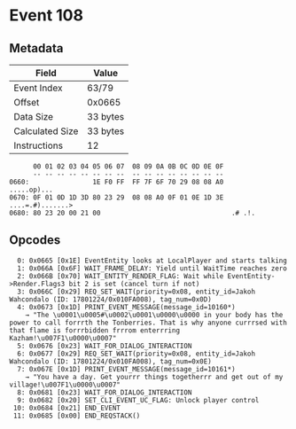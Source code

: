 # Event 108

## Metadata

| Field           | Value    |
|-----------------|----------|
| Event Index     | 63/79    |
| Offset          | 0x0665   |
| Data Size       | 33 bytes |
| Calculated Size | 33 bytes |
| Instructions    | 12       |

```
      00 01 02 03 04 05 06 07  08 09 0A 0B 0C 0D 0E 0F
      -- -- -- -- -- -- -- --  -- -- -- -- -- -- -- --
0660:                1E F0 FF  FF 7F 6F 70 29 08 08 A0       .....op)...
0670: 0F 01 0D 1D 3D 80 23 29  08 08 A0 0F 01 0E 1D 3E  ....=.#).......>
0680: 80 23 20 00 21 00                                 .# .!.          
```

## Opcodes

```
  0: 0x0665 [0x1E] EventEntity looks at LocalPlayer and starts talking
  1: 0x066A [0x6F] WAIT_FRAME_DELAY: Yield until WaitTime reaches zero
  2: 0x066B [0x70] WAIT_ENTITY_RENDER_FLAG: Wait while EventEntity->Render.Flags3 bit 2 is set (cancel turn if not)
  3: 0x066C [0x29] REQ_SET_WAIT(priority=0x08, entity_id=Jakoh Wahcondalo (ID: 17801224/0x010FA008), tag_num=0x0D)
  4: 0x0673 [0x1D] PRINT_EVENT_MESSAGE(message_id=10160*)
    → "The \u0001\u0005#\u0002\u0001\u0000\u0000 in your body has the power to call forrrth the Tonberries. That is why anyone currrsed with that flame is forrrbidden frrrom enterrring Kazham!\u007F1\u0000\u0007"
  5: 0x0676 [0x23] WAIT_FOR_DIALOG_INTERACTION
  6: 0x0677 [0x29] REQ_SET_WAIT(priority=0x08, entity_id=Jakoh Wahcondalo (ID: 17801224/0x010FA008), tag_num=0x0E)
  7: 0x067E [0x1D] PRINT_EVENT_MESSAGE(message_id=10161*)
    → "You have a day. Get yourrr things togetherrr and get out of my village!\u007F1\u0000\u0007"
  8: 0x0681 [0x23] WAIT_FOR_DIALOG_INTERACTION
  9: 0x0682 [0x20] SET_CLI_EVENT_UC_FLAG: Unlock player control
 10: 0x0684 [0x21] END_EVENT
 11: 0x0685 [0x00] END_REQSTACK()
```
